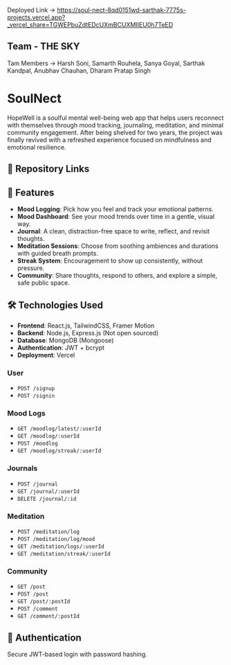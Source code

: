 Deployed Link -> https://soul-nect-8qd0151wd-sarthak-7775s-projects.vercel.app?_vercel_share=TGWEPbuZdtEDcUXmBCUXMIIEU0h7TeED

## Team - THE SKY
Tam Members -> 
Harsh Soni,
Samarth Rouhela,
Sanya Goyal,
Sarthak Kandpal,
Anubhav Chauhan,
Dharam Pratap Singh




# SoulNect

HopeWell is a soulful mental well-being web app that helps users reconnect with themselves through mood tracking, journaling, meditation, and minimal community engagement. After being shelved for two years, the project was finally revived with a refreshed experience focused on mindfulness and emotional resilience.



## 🔗 Repository Links



## 🌟 Features

* **Mood Logging**: Pick how you feel and track your emotional patterns.
* **Mood Dashboard**: See your mood trends over time in a gentle, visual way.
* **Journal**: A clean, distraction-free space to write, reflect, and revisit thoughts.
* **Meditation Sessions**: Choose from soothing ambiences and durations with guided breath prompts.
* **Streak System**: Encouragement to show up consistently, without pressure.
* **Community**: Share thoughts, respond to others, and explore a simple, safe public space.

## 🛠️ Technologies Used

* **Frontend**: React.js, TailwindCSS, Framer Motion
* **Backend**: Node.js, Express.js (Not open sourced)
* **Database**: MongoDB (Mongoose)
* **Authentication**: JWT + bcrypt
* **Deployment**: Vercel



### User

* `POST /signup`
* `POST /signin`

### Mood Logs

* `GET /moodlog/latest/:userId`
* `GET /moodlog/:userId`
* `POST /moodlog`
* `GET /moodlog/streak/:userId`

### Journals

* `POST /journal`
* `GET /journal/:userId`
* `DELETE /journal/:id`

### Meditation

* `POST /meditation/log`
* `POST /meditation/log/mood`
* `GET /meditation/logs/:userId`
* `GET /meditation/streak/:userId`

### Community

* `GET /post`
* `POST /post`
* `GET /post/:postId`
* `POST /comment`
* `GET /comment/:postId`

## 🔐 Authentication

Secure JWT-based login with password hashing.
